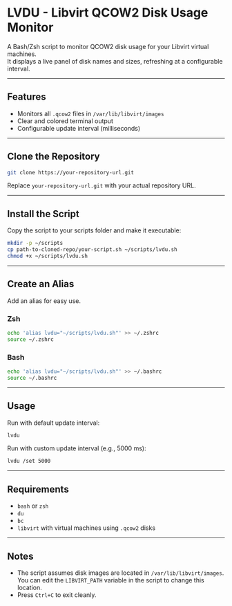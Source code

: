 
# LVDU - Libvirt QCOW2 Disk Usage Monitor

A Bash/Zsh script to monitor QCOW2 disk usage for your Libvirt virtual machines.  
It displays a live panel of disk names and sizes, refreshing at a configurable interval.

---

## Features

- Monitors all `.qcow2` files in `/var/lib/libvirt/images`
- Clear and colored terminal output
- Configurable update interval (milliseconds)

---

## Clone the Repository

```bash
git clone https://your-repository-url.git
````

Replace `your-repository-url.git` with your actual repository URL.

---

## Install the Script

Copy the script to your scripts folder and make it executable:

```bash
mkdir -p ~/scripts
cp path-to-cloned-repo/your-script.sh ~/scripts/lvdu.sh
chmod +x ~/scripts/lvdu.sh
```

---

## Create an Alias

Add an alias for easy use.

### Zsh

```bash
echo 'alias lvdu="~/scripts/lvdu.sh"' >> ~/.zshrc
source ~/.zshrc
```

### Bash

```bash
echo 'alias lvdu="~/scripts/lvdu.sh"' >> ~/.bashrc
source ~/.bashrc
```

---

## Usage

Run with default update interval:

```bash
lvdu
```

Run with custom update interval (e.g., 5000 ms):

```bash
lvdu /set 5000
```

---

## Requirements

* `bash` or `zsh`
* `du`
* `bc`
* `libvirt` with virtual machines using `.qcow2` disks

---

## Notes

* The script assumes disk images are located in `/var/lib/libvirt/images`.
  You can edit the `LIBVIRT_PATH` variable in the script to change this location.
* Press `Ctrl+C` to exit cleanly.

```
